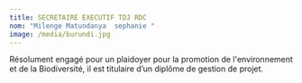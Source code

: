 ```yaml
---
title: SECRETAIRE EXECUTIF TDJ RDC
nom: "Milenge Matundanya  sephanie "
image: /media/burundi.jpg
---
```

Résolument engagé pour un plaidoyer pour la promotion de l'environnement et de la Biodiversité, il est titulaire d’un diplôme de gestion de projet.